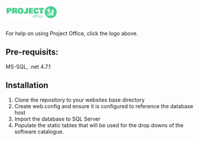 # [![Project Office](https://raw.githubusercontent.com/stevenazari/ProjectOffice/master/ProjectOffice/images/logo.png)](https://stevenazari.github.io/ProjectOffice/)
For help on using Project Office, click the logo above.

## Pre-requisits:
MS-SQL, .net 4.7.1

## Installation

1.  Clone the repository to your websites base directory
2.  Create web.config and ensure it is configured to reference the database host
3.  Import the database to SQL Server
4.  Populate the static tables that will be used for the drop downs of the software catalogue.